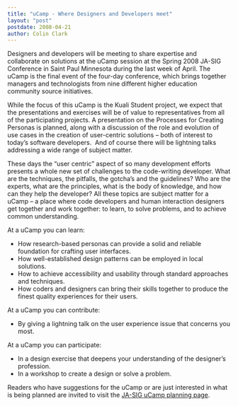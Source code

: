 ```yaml
---
title: "uCamp - Where Designers and Developers meet"
layout: "post"
postdate: 2008-04-21
author: Colin Clark
---
```


Designers and developers will be meeting to share expertise and collaborate on solutions at the uCamp session at the Spring 2008 JA-SIG Conference in Saint Paul Minnesota during the last week of April. The uCamp is the final event of the four-day conference, which brings together managers and technologists from nine different higher education community source initiatives.

While the focus of this uCamp is the Kuali Student project, we expect that the presentations and exercises will be of value to representatives from all of the participating projects. A presentation on the Processes for Creating Personas is planned, along with a discussion of the role and evolution of use cases in the creation of user-centric solutions &ndash; both of interest to today&rsquo;s software developers.&nbsp; And of course there will be lightning talks addressing a wide range of subject matter.

These days the &ldquo;user centric&rdquo; aspect of so many development efforts presents a whole new set of challenges to the code-writing developer. What are the techniques, the pitfalls, the gotcha&rsquo;s and the guidelines? Who are the experts, what are the principles, what is the body of knowledge, and how can they help the developer? All these topics are subject matter for a uCamp &ndash; a place where code developers and human interaction designers get together and work together: to learn, to solve problems, and to achieve common understanding. 

At a uCamp you can learn:

<ul>
    <li>How research-based personas can provide a solid and reliable foundation for crafting user interfaces.</li>
    <li>How well-established design patterns can be employed in local solutions.</li>
    <li>How to achieve accessibility and usability through standard approaches and techniques.</li>
    <li>How coders and designers can bring their skills together to produce the finest quality experiences for their users.</li>
</ul>

At a uCamp you can contribute:

<ul>
    <li>By giving a lightning talk on the user experience issue that concerns you most.</li>
</ul>

At a uCamp you can participate:

<ul>
    <li>In a design exercise that deepens your understanding of the designer&rsquo;s profession.</li>
    <li>In a workshop to create a design or solve a problem.</li>
</ul>

Readers who have suggestions for the uCamp or are just interested in what is being planned are invited to visit the <a href="http://www.ja-sig.org/wiki/display/JCON/Spring+2008+Saint+Paul+-+uCamp+Planning">JA-SIG uCamp planning page</a>.